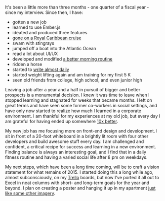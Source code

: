 <p>It's been a little more than three months - one quarter of a fiscal year - since my interview. Since then, I have:</p>

<ul>
<li>gotten a new job</li>
<li>learned to use Ember.js</li>
<li>ideated and produced three features</li>
<li><a href="http://www.bizjournals.com/kansascity/news/2015/06/15/infegy-company-cruise.html" target="_blank">gone on a Royal Caribbean cruise</a></li>
<li>swam with stingrays</li>
<li>jumped off a boat into the Atlantic Ocean</li>
<li>read a lot about UI/UX</li>
<li>developed and modified <a href="http://www.lifehacker.co.in/jugaad/StreamlineYour-Morning-Routine-With-the-P-R-E-S-E-N-T-Principle/articleshow/22295657.cms" target="_blank">a better morning routine</a></li>
<li>ridden a horse</li>
<li>started to <a href="http://juliacameronlive.com/basic-tools/morning-pages/" target="_blank">write almost daily</a></li>
<li>started weight lifting again and am training for my first 5 K</li>
<li>seen old friends from college, high school, and even junior high</li>
</ul>

<p>Leaving a job after a year and a half in pursuit of bigger and better prospects is a monumental decision. I knew it was time to leave when I stopped learning and stagnated for weeks that became months. I left on great terms and have seen some former co-workers in social settings, and have only now started to realize how much I learned in a corporate environment. I am thankful for my experiences at my old job, but every day I am grateful for having ended up somewhere <a href="http://www.stephenwalker.com/books/zero-to-one-peter-thiel/#outline-container-sec-1-3-5" target="_blank">10x better</a>.</p>

<p>My new job has me focusing more on front-end design and development. I sit in front of a 20-foot whiteboard in a brightly lit room with four other developers and build awesome stuff every day. I am challenged and confident, a critical recipe for success and learning in a new environment. Finding balance is always an interesting goal, and I find that in a daily fitness routine and having a varied social life after 8 pm on weekdays.</p>

<p>My next steps, which have been a long time coming, will be to craft a vision statement for what remains of 2015. I started doing this a long while ago, almost subconsciously, on my <a href="http://www.trello.com" target="_blank">Trello</a> boards, but now I've ported it all out to Excel in neat columns with short- and long-term goals for the year and beyond. I plan on creating a poster and hanging it up in my apartment <a href="https://www.youtube.com/watch?v=wLxMbzWm5Es" target="_blank">just like some other imagery</a>.</p>